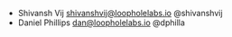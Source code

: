 * Shivansh Vij <shivanshvij@loopholelabs.io> @shivanshvij
* Daniel Phillips <dan@loopholelabs.io> @dphilla
